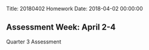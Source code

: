 Title: 20180402 Homework
Date: 2018-04-02 00:00:00


## Assessment Week: April 2-4

Quarter 3 Assessment


